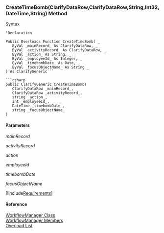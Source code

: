 ﻿### CreateTimeBomb(ClarifyDataRow,ClarifyDataRow,String,Int32,DateTime,String) Method

Syntax

```vbnet
'Declaration

Public Overloads Function CreateTimeBomb( _
   ByVal _mainRecord_ As ClarifyDataRow, _
   ByVal _activityRecord_ As ClarifyDataRow, _
   ByVal _action_ As String, _
   ByVal _employeeId_ As Integer, _
   ByVal _timebombDate_ As Date, _
   ByVal _focusObjectName_ As String _
) As ClarifyGeneric```

```csharp
public ClarifyGeneric CreateTimeBomb( 
   ClarifyDataRow _mainRecord_,
   ClarifyDataRow _activityRecord_,
   string _action_,
   int _employeeId_,
   DateTime _timebombDate_,
   string _focusObjectName_
)
```

#### Parameters

_mainRecord_

_activityRecord_

_action_

_employeeId_

_timebombDate_

_focusObjectName_

[!include[Requirements](../partials/requirements.md)]

#### Reference

[WorkflowManager Class](fcSDK~FChoice.Foundation.Clarify.Workflow.WorkflowManager.md)  
[WorkflowManager Members](fcSDK~FChoice.Foundation.Clarify.Workflow.WorkflowManager_members.md)  
[Overload List](fcSDK~FChoice.Foundation.Clarify.Workflow.WorkflowManager~CreateTimeBomb.md)